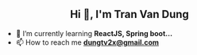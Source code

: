 <h2 align="center">Hi 👋, I'm Tran Van Dung</h1>

- 🌱 I’m currently learning **ReactJS, Spring boot...**
- 📫 How to reach me **dungtv2x@gmail.com**
